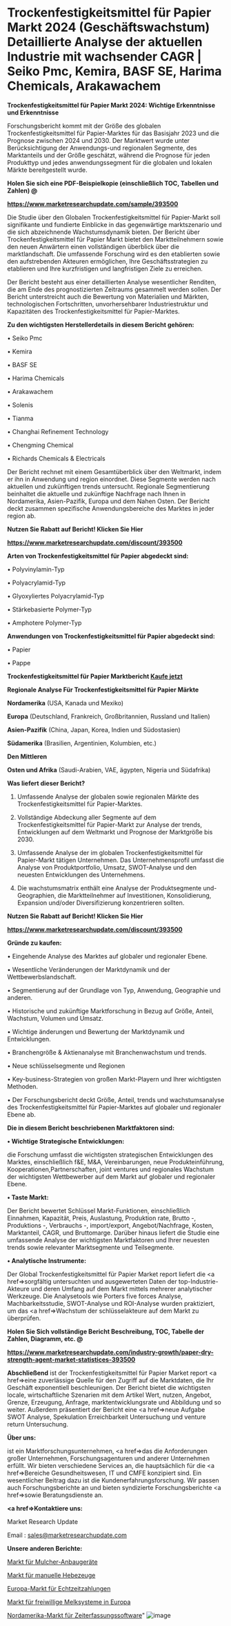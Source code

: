 # Trockenfestigkeitsmittel für Papier Markt 2024 (Geschäftswachstum) Detaillierte Analyse der aktuellen Industrie mit wachsender CAGR | Seiko Pmc, Kemira, BASF SE, Harima Chemicals, Arakawachem

<strong>Trockenfestigkeitsmittel für Papier Markt 2024: Wichtige Erkenntnisse und Erkenntnisse</strong>

Forschungsbericht kommt mit der Größe des globalen Trockenfestigkeitsmittel für Papier-Marktes für das Basisjahr 2023 und die Prognose zwischen 2024 und 2030. Der Marktwert wurde unter Berücksichtigung der Anwendungs-und regionalen Segmente, des Marktanteils und der Größe geschätzt, während die Prognose für jeden Produkttyp und jedes anwendungssegment für die globalen und lokalen Märkte bereitgestellt wurde.



<strong>Holen Sie sich eine PDF-Beispielkopie (einschließlich TOC, Tabellen und Zahlen) @
</strong>

<strong><a href=https://www.marketresearchupdate.com/sample/393500>

<strong>https://www.marketresearchupdate.com/sample/393500</u></font></a></strong></strong>

Die Studie über den Globalen Trockenfestigkeitsmittel für Papier-Markt soll signifikante und fundierte Einblicke in das gegenwärtige marktszenario und die sich abzeichnende Wachstumsdynamik bieten. Der Bericht über Trockenfestigkeitsmittel für Papier Markt bietet den Marktteilnehmern sowie den neuen Anwärtern einen vollständigen überblick über die marktlandschaft. Die umfassende Forschung wird es den etablierten sowie den aufstrebenden Akteuren ermöglichen, Ihre Geschäftsstrategien zu etablieren und Ihre kurzfristigen und langfristigen Ziele zu erreichen.

Der Bericht besteht aus einer detaillierten Analyse wesentlicher Renditen, die am Ende des prognostizierten Zeitraums gesammelt werden sollen. Der Bericht unterstreicht auch die Bewertung von Materialien und Märkten, technologischen Fortschritten, unvorhersehbarer Industriestruktur und Kapazitäten des Trockenfestigkeitsmittel für Papier-Marktes.



<strong>Zu den wichtigsten Herstellerdetails in diesem Bericht gehören:</strong>

• Seiko Pmc

• Kemira

• BASF SE

• Harima Chemicals

• Arakawachem

• Solenis

• Tianma

• Changhai Refinement Technology

• Chengming Chemical

• Richards Chemicals & Electricals

Der Bericht rechnet mit einem Gesamtüberblick über den Weltmarkt, indem er ihn in Anwendung und region einordnet. Diese Segmente werden nach aktuellen und zukünftigen trends untersucht. Regionale Segmentierung beinhaltet die aktuelle und zukünftige Nachfrage nach Ihnen in Nordamerika, Asien-Pazifik, Europa und dem Nahen Osten. Der Bericht deckt zusammen spezifische Anwendungsbereiche des Marktes in jeder region ab.



<strong>Nutzen Sie Rabatt auf Bericht! Klicken Sie Hier
</strong>

<strong><a href=https://www.marketresearchupdate.com/discount/393500>https://www.marketresearchupdate.com/discount/393500</b></u></font></strong></a>



<strong>Arten von Trockenfestigkeitsmittel für Papier abgedeckt sind:</strong>

• Polyvinylamin-Typ

• Polyacrylamid-Typ

• Glyoxyliertes Polyacrylamid-Typ

• Stärkebasierte Polymer-Typ

• Amphotere Polymer-Typ



<strong>Anwendungen von Trockenfestigkeitsmittel für Papier abgedeckt sind:</strong>

• Papier

• Pappe



<strong>Trockenfestigkeitsmittel für Papier Marktbericht <a href=https://www.marketresearchupdate.com/buynow/393500>Kaufe jetzt</a></strong>



<strong>Regionale Analyse Für Trockenfestigkeitsmittel für Papier Märkte</strong>



<strong>Nordamerika</strong> (USA, Kanada und Mexiko)



<strong>Europa</strong> (Deutschland, Frankreich, Großbritannien, Russland und Italien)



<strong>Asien-Pazifik</strong> (China, Japan, Korea, Indien und Südostasien)



<strong>Südamerika</strong> (Brasilien, Argentinien, Kolumbien, etc.)



<strong>Den Mittleren</strong> 

<strong>Osten und Afrika</strong> (Saudi-Arabien, VAE, ägypten, Nigeria und Südafrika)



<strong>Was liefert dieser Bericht?</strong>

1. Umfassende Analyse der globalen sowie regionalen Märkte des Trockenfestigkeitsmittel für Papier-Marktes.

2. Vollständige Abdeckung aller Segmente auf dem Trockenfestigkeitsmittel für Papier-Markt zur Analyse der trends, Entwicklungen auf dem Weltmarkt und Prognose der Marktgröße bis 2030.

3. Umfassende Analyse der im globalen Trockenfestigkeitsmittel für Papier-Markt tätigen Unternehmen. Das Unternehmensprofil umfasst die Analyse von Produktportfolio, Umsatz, SWOT-Analyse und den neuesten Entwicklungen des Unternehmens.

4. Die wachstumsmatrix enthält eine Analyse der Produktsegmente und-Geographien, die Marktteilnehmer auf Investitionen, Konsolidierung, Expansion und/oder Diversifizierung konzentrieren sollten.



<strong>Nutzen Sie Rabatt auf Bericht! Klicken Sie Hier
</strong>

<strong><a href=https://www.marketresearchupdate.com/discount/393500>https://www.marketresearchupdate.com/discount/393500</b></u></font></strong></a>



<strong>Gründe zu kaufen:</strong>

• Eingehende Analyse des Marktes auf globaler und regionaler Ebene.

• Wesentliche Veränderungen der Marktdynamik und der Wettbewerbslandschaft.

• Segmentierung auf der Grundlage von Typ, Anwendung, Geographie und anderen.

• Historische und zukünftige Marktforschung in Bezug auf Größe, Anteil, Wachstum, Volumen und Umsatz.

• Wichtige änderungen und Bewertung der Marktdynamik und Entwicklungen.

• Branchengröße &amp; Aktienanalyse mit Branchenwachstum und trends.

• Neue schlüsselsegmente und Regionen

• Key-business-Strategien von großen Markt-Playern und Ihrer wichtigsten Methoden.

• Der Forschungsbericht deckt Größe, Anteil, trends und wachstumsanalyse des Trockenfestigkeitsmittel für Papier-Marktes auf globaler und regionaler Ebene ab.



<strong>Die in diesem Bericht beschriebenen Marktfaktoren sind:</strong>



<strong>• Wichtige Strategische Entwicklungen:</strong>

die Forschung umfasst die wichtigsten strategischen Entwicklungen des Marktes, einschließlich f&amp;E, M&amp;A, Vereinbarungen, neue Produkteinführung, Kooperationen,Partnerschaften, joint ventures und regionales Wachstum der wichtigsten Wettbewerber auf dem Markt auf globaler und regionaler Ebene.



<strong>• Taste Markt:</strong>

Der Bericht bewertet Schlüssel Markt-Funktionen, einschließlich Einnahmen, Kapazität, Preis, Auslastung, Produktion rate, Brutto -, Produktions -, Verbrauchs -, import/export, Angebot/Nachfrage, Kosten, Marktanteil, CAGR, und Bruttomarge. Darüber hinaus liefert die Studie eine umfassende Analyse der wichtigsten Marktfaktoren und Ihrer neuesten trends sowie relevanter Marktsegmente und Teilsegmente.



<strong>• Analytische Instrumente:</strong>

Der Global Trockenfestigkeitsmittel für Papier Market report liefert die <a href=>sorgf</a>ältig untersuchten und ausgewerteten Daten der top-Industrie-Akteure und deren Umfang auf dem Markt mittels mehrerer analytischer Werkzeuge. Die Analysetools wie Porters five forces Analyse, Machbarkeitsstudie, SWOT-Analyse und ROI-Analyse wurden praktiziert, um das <a href=>Wachstum</a> der schlüsselakteure auf dem Markt zu überprüfen.



<strong>Holen Sie Sich vollständige Bericht Beschreibung, TOC, Tabelle der Zahlen, Diagramm, etc. @ </strong>

<strong><a href=https://www.marketresearchupdate.com/industry-growth/paper-dry-strength-agent-market-statistices-393500>https://www.marketresearchupdate.com/industry-growth/paper-dry-strength-agent-market-statistices-393500</a></font></strong>



<strong>Abschließend</strong> ist der Trockenfestigkeitsmittel für Papier Market report <a href=>eine</a> zuverlässige Quelle für den Zugriff auf die Marktdaten, die Ihr Geschäft exponentiell beschleunigen. Der Bericht bietet die wichtigsten locale, wirtschaftliche Szenarien mit dem Artikel Wert, nutzen, Angebot, Grenze, Erzeugung, Anfrage, marktentwicklungsrate und Abbildung und so weiter. Außerdem präsentiert der Bericht eine <a href=>neue</a> Aufgabe SWOT Analyse, Spekulation Erreichbarkeit Untersuchung und venture return Untersuchung.



<strong>Über uns:</strong>

 ist ein Marktforschungsunternehmen, <a href=>das</a> die Anforderungen großer Unternehmen, Forschungsagenturen und anderer Unternehmen erfüllt. Wir bieten verschiedene Services an, die hauptsächlich für die <a href=>Bereiche</a> Gesundheitswesen, IT und CMFE konzipiert sind. Ein wesentlicher Beitrag dazu ist die Kundenerfahrungsforschung. Wir passen auch Forschungsberichte an und bieten syndizierte Forschungsberichte <a href=>sowie</a> Beratungsdienste an.



<strong><a href=>Kontaktiere uns:</a></strong>

Market Research Update

Email : sales@marketresearchupdate.com



<strong>Unsere anderen Berichte:</strong>

<a href=https://www.linkedin.com/pulse/mulcher-attachment-market-opportunities-stay-ahead-game>Markt für Mulcher-Anbaugeräte</a>

<a href=https://www.linkedin.com/pulse/manual-hoist-market-size-emerging-trends-consumption-analysis>Markt für manuelle Hebezeuge</a>

<a href=https://www.linkedin.com/pulse/europe-real-time-payments-market-size-trends-share>Europa-Markt für Echtzeitzahlungen</a>

<a href=https://www.linkedin.com/pulse/europe-voluntary-milking-systemmarket-see-massive>Markt für freiwillige Melksysteme in Europa</a>

<a href=https://www.linkedin.com/pulse/north-america-time-tracking-software-market-2023>Nordamerika-Markt für Zeiterfassungssoftware</a>"
![image](https://github.com/meghapanth/markettrends/assets/163847665/27998f8b-fb1d-49a1-ab2b-728679face73)
